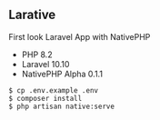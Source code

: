 ## Larative
First look Laravel App with NativePHP

- PHP 8.2
- Laravel 10.10
- NativePHP Alpha 0.1.1

```
$ cp .env.example .env
$ composer install
$ php artisan native:serve
```
